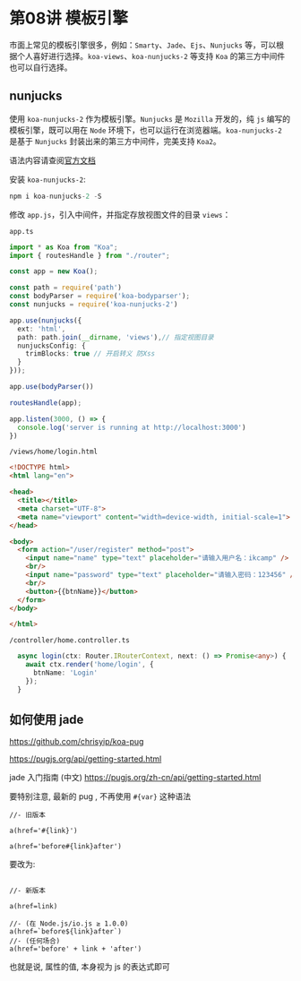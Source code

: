 # 第08讲 模板引擎

市面上常见的模板引擎很多，例如：`Smarty`、`Jade`、`Ejs`、`Nunjucks` 等，可以根据个人喜好进行选择。`koa-views`、`koa-nunjucks-2` 等支持 `Koa` 的第三方中间件也可以自行选择。 

## nunjucks

使用 `koa-nunjucks-2` 作为模板引擎。`Nunjucks` 是 `Mozilla` 开发的，纯 `js` 编写的模板引擎，既可以用在 `Node` 环境下，也可以运行在浏览器端。`koa-nunjucks-2` 是基于 `Nunjucks` 封装出来的第三方中间件，完美支持 `Koa2`。

语法内容请查阅[官方文档](http://mozilla.github.io/nunjucks/cn/templating.html) 

安装 `koa-nunjucks-2`: 

```js
npm i koa-nunjucks-2 -S
```


修改 `app.js`，引入中间件，并指定存放视图文件的目录 `views`： 

`app.ts`

```ts
import * as Koa from "Koa";
import { routesHandle } from "./router";

const app = new Koa();

const path = require('path')
const bodyParser = require('koa-bodyparser');
const nunjucks = require('koa-nunjucks-2')

app.use(nunjucks({
  ext: 'html',
  path: path.join(__dirname, 'views'),// 指定视图目录
  nunjucksConfig: {
    trimBlocks: true // 开启转义 防Xss
  }
}));

app.use(bodyParser())

routesHandle(app);

app.listen(3000, () => {
  console.log('server is running at http://localhost:3000')
})

```

`/views/home/login.html`

```html
<!DOCTYPE html>
<html lang="en">

<head>
  <title></title>
  <meta charset="UTF-8">
  <meta name="viewport" content="width=device-width, initial-scale=1">
</head>

<body>
  <form action="/user/register" method="post">
    <input name="name" type="text" placeholder="请输入用户名：ikcamp" />
    <br/>
    <input name="password" type="text" placeholder="请输入密码：123456" />
    <br/>
    <button>{{btnName}}</button>
  </form>
</body>

</html>
```


`/controller/home.controller.ts`

```ts
  async login(ctx: Router.IRouterContext, next: () => Promise<any>) {
    await ctx.render('home/login', {
      btnName: 'Login'
    });
  }
```


## 如何使用 jade

https://github.com/chrisyip/koa-pug

https://pugjs.org/api/getting-started.html

jade 入门指南 (中文)
https://pugjs.org/zh-cn/api/getting-started.html

要特别注意, 最新的 pug , 不再使用 `#{var}` 这种语法

```jade
//- 旧版本

a(href='#{link}')

a(href='before#{link}after')
```

要改为:

```jade

//- 新版本

a(href=link)

//- (在 Node.js/io.js ≥ 1.0.0)
a(href=`before${link}after`)
//- (任何场合)
a(href='before' + link + 'after')
```

也就是说, 属性的值, 本身视为 js 的表达式即可 
